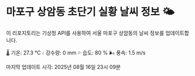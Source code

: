 
# 마포구 상암동 초단기 실황 날씨 정보 🌤️

이 리포지토리는 기상청 API를 사용하여 서울 마포구 상암동의 날씨 정보를 업데이트합니다. 

🌡️ 기온: 27.3 ℃
💧 강수량: 0 mm
💦 습도: 80 %
🌬️ 풍속: 1.5 m/s

마지막 업데이트 시각: 2025년 08월 16일 23시 09분    
